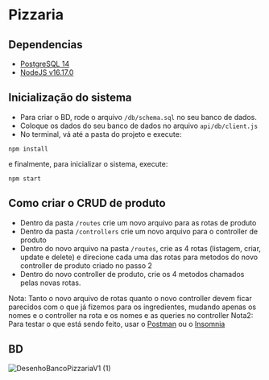 # Pizzaria

## Dependencias
- [PostgreSQL 14](https://www.postgresql.org/download/)
- [NodeJS v16.17.0](https://www.alura.com.br/artigos/como-instalar-node-js-windows-linux-macos)

## Inicialização do sistema
- Para criar o BD, rode o arquivo `/db/schema.sql` no seu banco de dados.
- Coloque os dados do seu banco de dados no arquivo `api/db/client.js`
- No terminal, vá até a pasta do projeto e execute:

```
npm install
```

e finalmente, para inicializar o sistema, execute:

```
npm start
```

## Como criar o CRUD de produto

- Dentro da pasta `/routes` crie um novo arquivo para as rotas de produto
- Dentro da pasta `/controllers` crie um novo arquivo para o controller de produto
- Dentro do novo arquivo na pasta `/routes`, crie as 4 rotas (listagem, criar, update e delete) e
direcione cada uma das rotas para metodos do novo controller de produto criado no passo 2
- Dentro do novo controller de produto, crie os 4 metodos chamados pelas novas rotas.

Nota: Tanto o novo arquivo de rotas quanto o novo controller devem ficar parecidos com o que já
fizemos para os ingredientes, mudando apenas os nomes e o controller na rota e os nomes e as queries
no controller
Nota2: Para testar o que está sendo feito, usar o [Postman](https://www.postman.com/downloads/) ou o
[Insomnia](https://insomnia.rest/download)

## BD

![DesenhoBancoPizzariaV1 (1)](https://user-images.githubusercontent.com/9625734/227390565-749768db-ebca-4038-a373-c3d62fd2ecc5.png)

